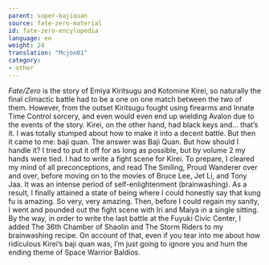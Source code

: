 ```yaml
---
parent: super-bajiquan
source: fate-zero-material
id: fate-zero-encylopedia
language: en
weight: 24
translation: "Mcjon01"
category:
- other
---
```


*Fate/Zero* is the story of Emiya Kiritsugu and Kotomine Kirei, so naturally the final climactic battle had to be a one on one match between the two of them. However, from the outset Kiritsugu fought using firearms and Innate Time Control sorcery, and even would even end up wielding Avalon due to the events of the story. Kirei, on the other hand, had black keys and… that’s it. I was totally stumped about how to make it into a decent battle. But then it came to me: baji quan. The answer was Baji Quan. But how should I handle it?
I tried to put it off for as long as possible, but by volume 2 my hands were tied. I had to write a fight scene for Kirei. To prepare, I cleared my mind of all preconceptions, and read The Smiling, Proud Wanderer over and over, before moving on to the movies of Bruce Lee, Jet Li, and Tony Jaa. It was an intense period of self-enlightenment (brainwashing). As a result, I finally attained a state of being where I could honestly say that kung fu is amazing. So very, very amazing. Then, before I could regain my sanity, I went and pounded out the fight scene with Iri and Maiya in a single sitting.
By the way, in order to write the last battle at the Fuyuki Civic Center, I added The 36th Chamber of Shaolin and The Storm Riders to my brainwashing recipe.
On account of that, even if you tear into me about how ridiculous Kirei’s baji quan was, I’m just going to ignore you and hum the ending theme of Space Warrior Baldios.
